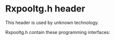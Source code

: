 # Rxpooltg.h header


This header is used by unknown technology.

Rxpooltg.h contain these programming interfaces:

